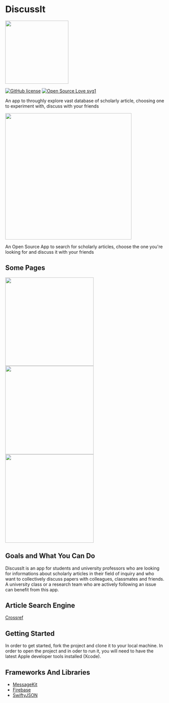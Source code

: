 # DiscussIt

<img src="https://user-images.githubusercontent.com/60321318/78985428-07f66b00-7b3e-11ea-9e96-254cb353d318.png" width="200">

[![GitHub license](https://img.shields.io/github/license/Naereen/StrapDown.js.svg)](https://github.com/Naereen/StrapDown.js/blob/master/LICENSE) [![Open Source Love svg1](https://badges.frapsoft.com/os/v1/open-source.svg?v=103)](https://github.com/ellerbrock/open-source-badges/)

An app to throughly explore vast database of scholarly article, choosing one to experiment with, discuss with your friends

<img src="https://user-images.githubusercontent.com/60321318/78994648-d8535d00-7b55-11ea-8a59-a77df5f40fbe.png" width="400">

An Open Source App to search for scholarly articles, choose the one you're looking for and discuss it with your friends 

## Some Pages

<img src="https://user-images.githubusercontent.com/60321318/79040162-c3310980-7bfb-11ea-8eee-23b257c91649.png" width="280"> <img src="https://user-images.githubusercontent.com/60321318/79040155-b3b1c080-7bfb-11ea-8a7c-23d5ef519dfa.png" width="280"><img src="https://user-images.githubusercontent.com/60321318/79040262-96c9bd00-7bfc-11ea-9cc7-8b9ade40f984.png" width="280"> 

## Goals and What You Can Do 

DiscussIt is an app for students and university professors who are looking for informations about scholarly articles in their field of inquiry and who want to collectively discuss papers with colleagues, classmates and friends. A university class or a research team who are actively following an issue can benefit from this app. 

## Article Search Engine

[Crossref](https://www.crossref.org) 

## Getting Started

In order to get started, fork the project and clone it to your local machine. In order to open the project and in oder to run it, you will need to have the latest Apple developer tools installed (Xcode).

## Frameworks And Libraries 

* [MessageKit](https://github.com/MessageKit/MessageKit)
* [Firebase](https://firebase.google.com)
* [SwiftyJSON](https://github.com/SwiftyJSON/SwiftyJSON)

